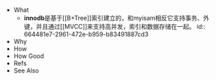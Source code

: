 - What
	- **innodb**是基于[[B+Tree]]索引建立的，和myisam相反它支持事务、外键，并且通过[[MVCC]]来支持高并发，索引和数据存储在一起。
	  id:: 664481e7-2961-472e-b959-b83491887cd3
- Why
- How
- How Good
- Refs
- See Also